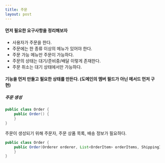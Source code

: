 ```yaml
---
title: 주문
layout: post
---
```


#### 먼저 필요한 요구사항을 정리해보자
- 사용자가 주문을 한다.  
- 주문에는 한 종류 이상의 메뉴가 있어야 한다.  
- 주문 가능 메뉴만 주문이 가능하다.  
- 주문의 상태는 대기/준비중/배달 이렇게 존재한다.  
- 주문 취소는 대기 상태에서만 가능하다.  

#### 기능을 먼저 만들고 필요한 상태를 만든다. (도메인의 멤버 필드가 아닌 메서드 먼저 구현)  
##### 주문 생성
```java
public class Order {
    public Order() {
    }
}
```
주문이 생성되기 위해 주문자, 주문 상품 목록, 배송 정보가 필요하다.  
```java
public class Order {
    public Order(Orderer orderer, List<OrderItem> orderItems, ShippingInfo shippingInfo) {
    }
}
```

